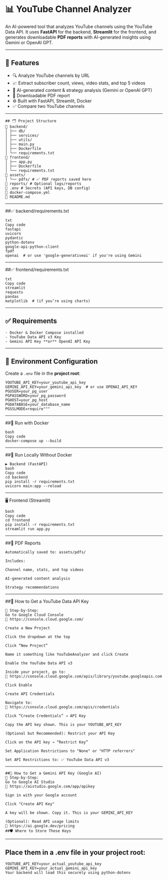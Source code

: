 # 📊 YouTube Channel Analyzer

An AI-powered tool that analyzes YouTube channels using the YouTube Data API. It uses **FastAPI** for the backend, **Streamlit** for the frontend, and generates downloadable **PDF reports** with AI-generated insights using Gemini or OpenAI GPT.

---

## 🚀 Features

- 🔍 Analyze YouTube channels by URL
- 📈 Extract subscriber count, views, video stats, and top 5 videos
- 🤖 AI-generated content & strategy analysis (Gemini or OpenAI GPT)
- 📝 Downloadable PDF report
- ⚙️ Built with FastAPI, Streamlit, Docker
- ✅ Compare two YouTube channels

---
```
## 🗂️ Project Structure
📁 backend/
│ ├── db/
│ ├── services/
│ ├── utils/
│ ├── main.py
│ ├── Dockerfile
│ └── requirements.txt
📁 frontend/
│ ├── app.py
│ ├── Dockerfile
│ └── requirements.txt
📁 assets/
│ └── pdfs/ # ✅ PDF reports saved here
📁 reports/ # Optional logs/reports
📄 .env # Secrets (API keys, DB config)
📄 docker-compose.yml
📄 README.md
```
---

##✅ backend/requirements.txt
```
txt
Copy code
fastapi
uvicorn
pydantic
python-dotenv
google-api-python-client
fpdf
openai  # or use 'google-generativeai' if you're using Gemini
```
---

##✅ frontend/requirements.txt
```
txt
Copy code
streamlit
requests
pandas
matplotlib  # (if you’re using charts)
```
---

## ✅ Requirements
```
- Docker & Docker Compose installed
- YouTube Data API v3 Key
- Gemini API Key **or** OpenAI API Key
```
---

## 🔑 Environment Configuration

Create a `.env` file in the **project root**:

```env
YOUTUBE_API_KEY=your_youtube_api_key
GEMINI_API_KEY=your_gemini_api_key  # or use OPENAI_API_KEY
PGUSER=your_pg_user
PGPASSWORD=your_pg_password
PGHOST=your_pg_host
PGDATABASE=your_database_name
PGSSLMODE=require"""
```
---

##🐳 Run with Docker
```
bash
Copy code
docker-compose up --build
```
---

##🧪 Run Locally Without Docker
```
▶️ Backend (FastAPI)
bash
Copy code
cd backend
pip install -r requirements.txt
uvicorn main:app --reload
```
---

🖥️ Frontend (Streamlit)
```
bash
Copy code
cd frontend
pip install -r requirements.txt
streamlit run app.py
```
---

##📄 PDF Reports
```
Automatically saved to: assets/pdfs/

Includes:

Channel name, stats, and top videos

AI-generated content analysis

Strategy recommendations
```
---

##🔑 How to Get a YouTube Data API Key
```
📌 Step-by-Step:
Go to Google Cloud Console
🔗 https://console.cloud.google.com/

Create a New Project

Click the dropdown at the top

Click “New Project”

Name it something like YouTubeAnalyzer and click Create

Enable the YouTube Data API v3

Inside your project, go to:
🔗 https://console.cloud.google.com/apis/library/youtube.googleapis.com

Click Enable

Create API Credentials

Navigate to:
🔗 https://console.cloud.google.com/apis/credentials

Click “Create Credentials” → API Key

Copy the API key shown. This is your YOUTUBE_API_KEY

(Optional but Recommended): Restrict your API Key

Click on the API key → “Restrict Key”

Set Application Restrictions to "None" or "HTTP referrers"

Set API Restrictions to: ✅ YouTube Data API v3
```
---
```
##🤖 How to Get a Gemini API Key (Google AI)
📌 Step-by-Step:
Go to Google AI Studio
🔗 https://aistudio.google.com/app/apikey

Sign in with your Google account

Click "Create API Key"

A key will be shown. Copy it. This is your GEMINI_API_KEY

(Optional): Read API usage limits
🔗 https://ai.google.dev/pricing
##🛡️ Where to Store These Keys
```
---

Place them in a .env file in your project root:
---
```
YOUTUBE_API_KEY=your_actual_youtube_api_key
GEMINI_API_KEY=your_actual_gemini_api_key
Your backend will load this securely using python-dotenv
```


